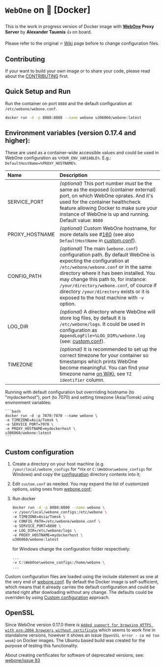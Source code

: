 <h1>

`WebOne` on :whale: [Docker]

</h1>

This is the work in progress version of Docker image with **[WebOne](https://github.com/atauenis/webone) Proxy Server** by **Alexander Tauenis** 👍 on board.

Please refer to the original 🔥 [Wiki](https://github.com/atauenis/webone/wiki) page before to change configuration files.

## Contributing<a id="contributing"></a>
If your want to build your own image or to share your code, please read about the [CONTRIBUTING](CONTRIBUTING.md) first.

## Quick Setup and Run<a id="quick-setup-and-run"></a>
Run the container on port `8080` and the default configuration at `/etc/webone/webone.conf`.

```bash
docker run -d -p 8080:8080 --name webone u306060/webone:latest
```

## Environment variables (version 0.17.4 and higher):<a id="environment-variables"></a>
These are used as a container-wide accessible values and could be used in WebOne configuration as `%YOUR_ENV_VARIABLE%`. E.g.: `DefaultHostName=%PROXY_HOSTNAME%`.

| Name | Description |
|:---|:----|
| SERVICE_PORT | _(optional)_ This port number *must* be the same as the exposed (container external) port, on which WebOne oprates. And it's used for the container healthcheck feature allowing Docker to make sure your instance of WebOne is up and running. Default value: `8080` |
| PROXY_HOSTNAME | _(optional)_ Custom WebOne hostname, for more details see #[160](https://github.com/atauenis/webone/issues/160) (see also `DefaultHostName` in [custom.conf](/configuration/custom.conf)). |
| CONFIG_PATH | _(optional)_ The main (`webone.conf`) configuration path. By default WebOne is expecting the configuration at `/etc/webone/webone.conf` or in the same directory where it has been installed. You may change this path to, for instance: `/your/directory/webone.conf`, of cource if directory `/your/directory` exists or it is exposed to the host machine with `-v` option. |
| LOG_DIR | _(optional)_ A directory where WebOne will store log files, by default it is `/etc/webone/logs`. It could be used in configuration as `AppendLogFile=%LOG_DIR%/webone.log` (see: [custom.conf](/configuration/custom.conf)).  |
| TIMEZONE | _(optional)_ It is recommended to set up the correct timezone for your container so timestamps which prints WebOne become meaningful. You can find your timezone name [on WiKi](https://en.wikipedia.org/wiki/List_of_tz_database_time_zones), see `TZ identifier` column. |


Running with default configuration but overrriding hostname (to "mydockerhost"), port (to 7070) and setting timezone (Asia/Tomsk) using environment variables:

    ```bash
    docker run -d -p 7070:7070 --name webone \
    -e TIMEZONE=Asia/Tomsk \
    -e SERVICE_PORT=7070 \
    -e PROXY_HOSTNAME=mydockerhost \
    u306060/webone:latest
    ```

## Custom configuration<a id="custom-configuration"></a>
1. Create a directory on your host machine (e.g. `/your/local/webone_configs` for *nix or `C:\WebOne\webone_configs` for Windows) and copy the [configuration](./configuration) directory contents into it;
2. Edit `custom.conf` as needed. You may expand the list of customized options, using ones from [webone.conf](./configuration/webone.conf);
3. Run docker

    ```bash
    docker run -d -p 8080:8080 --name webone \
    -v /your/local/webone_configs:/etc/webone \
    -e TIMEZONE=Asia/Tomsk \
    -e CONFIG_PATH=/etc/webone/webone.conf \
    -e SERVICE_PORT=8080 \
    -e LOG_DIR=/etc/webone/logs \
    -e PROXY_HOSTNAME=mydockerhost \
    u306060/webone:latest
    ```

    for Windows change the configuration folder respectively:

    ```bash
    ...
    -v C:\WebOne\webone_configs:/home/webone \
    ...
    ```

Custom configuration files are loaded using the include statement as one at the very end of [webone.conf](./configuration/webone.conf). By default the Docker image is self-sufficient, which means that it already carries the default configuration and could be started right after dowloading without any change.
The defaults could be overriden by using [Custom configuration](#custom-configuration) approach.

## OpenSSL<a id="openssl"></a>

Since WebOne version 0.17.0 there is [`Added support for browsing HTTPS with pre-2004 browsers without certificate`](https://github.com/atauenis/webone/releases/tag/v0.17.0) which seems to work fine in standalone versions, however it shows an issue (`OpenSSL error - ca md too weak`) on Docker images. The Ubuntu based build was created for the purpose of testing this functionality.

About creating certificates for software of deprecated versions, see: [webone/issue 93](https://github.com/atauenis/webone/issues/93)
